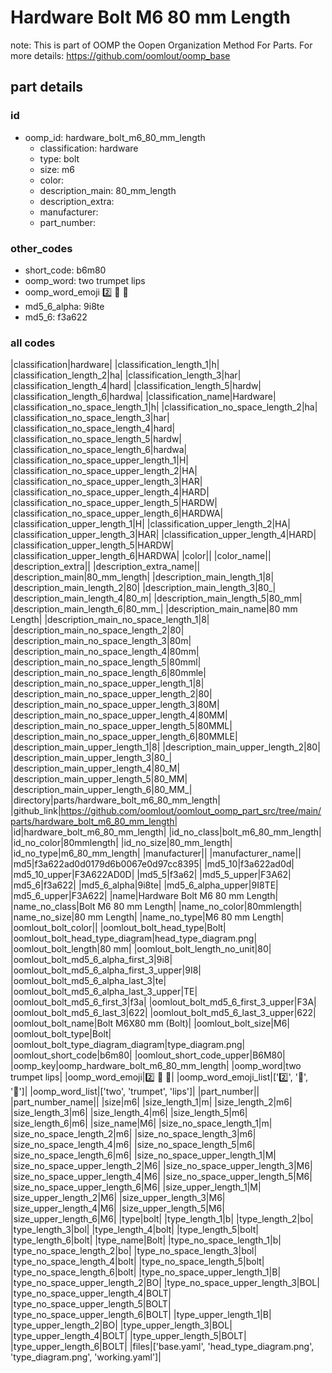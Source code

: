 # Hardware Bolt M6 80 mm Length  

note: This is part of OOMP the Oopen Organization Method For Parts. For more details: https://github.com/oomlout/oomp_base

##  part details





### id
* oomp_id: hardware_bolt_m6_80_mm_length
  * classification: hardware
  * type: bolt
  * size: m6
  * color: 
  * description_main: 80_mm_length
  * description_extra: 
  * manufacturer: 
  * part_number: 

### other_codes
* short_code: b6m80
* oomp_word: two trumpet lips
* oomp_word_emoji :two: :trumpet: :lips:
* md5_6_alpha: 9i8te
* md5_6: f3a622

### all codes 
|classification|hardware|
|classification_length_1|h|
|classification_length_2|ha|
|classification_length_3|har|
|classification_length_4|hard|
|classification_length_5|hardw|
|classification_length_6|hardwa|
|classification_name|Hardware|
|classification_no_space_length_1|h|
|classification_no_space_length_2|ha|
|classification_no_space_length_3|har|
|classification_no_space_length_4|hard|
|classification_no_space_length_5|hardw|
|classification_no_space_length_6|hardwa|
|classification_no_space_upper_length_1|H|
|classification_no_space_upper_length_2|HA|
|classification_no_space_upper_length_3|HAR|
|classification_no_space_upper_length_4|HARD|
|classification_no_space_upper_length_5|HARDW|
|classification_no_space_upper_length_6|HARDWA|
|classification_upper_length_1|H|
|classification_upper_length_2|HA|
|classification_upper_length_3|HAR|
|classification_upper_length_4|HARD|
|classification_upper_length_5|HARDW|
|classification_upper_length_6|HARDWA|
|color||
|color_name||
|description_extra||
|description_extra_name||
|description_main|80_mm_length|
|description_main_length_1|8|
|description_main_length_2|80|
|description_main_length_3|80_|
|description_main_length_4|80_m|
|description_main_length_5|80_mm|
|description_main_length_6|80_mm_|
|description_main_name|80 mm Length|
|description_main_no_space_length_1|8|
|description_main_no_space_length_2|80|
|description_main_no_space_length_3|80m|
|description_main_no_space_length_4|80mm|
|description_main_no_space_length_5|80mml|
|description_main_no_space_length_6|80mmle|
|description_main_no_space_upper_length_1|8|
|description_main_no_space_upper_length_2|80|
|description_main_no_space_upper_length_3|80M|
|description_main_no_space_upper_length_4|80MM|
|description_main_no_space_upper_length_5|80MML|
|description_main_no_space_upper_length_6|80MMLE|
|description_main_upper_length_1|8|
|description_main_upper_length_2|80|
|description_main_upper_length_3|80_|
|description_main_upper_length_4|80_M|
|description_main_upper_length_5|80_MM|
|description_main_upper_length_6|80_MM_|
|directory|parts/hardware_bolt_m6_80_mm_length|
|github_link|https://github.com/oomlout/oomlout_oomp_part_src/tree/main/parts/hardware_bolt_m6_80_mm_length|
|id|hardware_bolt_m6_80_mm_length|
|id_no_class|bolt_m6_80_mm_length|
|id_no_color|80mmlength|
|id_no_size|80_mm_length|
|id_no_type|m6_80_mm_length|
|manufacturer||
|manufacturer_name||
|md5|f3a622ad0d0179d6b0067e0d97cc8395|
|md5_10|f3a622ad0d|
|md5_10_upper|F3A622AD0D|
|md5_5|f3a62|
|md5_5_upper|F3A62|
|md5_6|f3a622|
|md5_6_alpha|9i8te|
|md5_6_alpha_upper|9I8TE|
|md5_6_upper|F3A622|
|name|Hardware Bolt M6 80 mm Length|
|name_no_class|Bolt M6 80 mm Length|
|name_no_color|80mmlength|
|name_no_size|80 mm Length|
|name_no_type|M6 80 mm Length|
|oomlout_bolt_color||
|oomlout_bolt_head_type|Bolt|
|oomlout_bolt_head_type_diagram|head_type_diagram.png|
|oomlout_bolt_length|80 mm|
|oomlout_bolt_length_no_unit|80|
|oomlout_bolt_md5_6_alpha_first_3|9i8|
|oomlout_bolt_md5_6_alpha_first_3_upper|9I8|
|oomlout_bolt_md5_6_alpha_last_3|te|
|oomlout_bolt_md5_6_alpha_last_3_upper|TE|
|oomlout_bolt_md5_6_first_3|f3a|
|oomlout_bolt_md5_6_first_3_upper|F3A|
|oomlout_bolt_md5_6_last_3|622|
|oomlout_bolt_md5_6_last_3_upper|622|
|oomlout_bolt_name|Bolt M6X80 mm  (Bolt)|
|oomlout_bolt_size|M6|
|oomlout_bolt_type|Bolt|
|oomlout_bolt_type_diagram_diagram|type_diagram.png|
|oomlout_short_code|b6m80|
|oomlout_short_code_upper|B6M80|
|oomp_key|oomp_hardware_bolt_m6_80_mm_length|
|oomp_word|two trumpet lips|
|oomp_word_emoji|:two: :trumpet: :lips:|
|oomp_word_emoji_list|[':two:', ':trumpet:', ':lips:']|
|oomp_word_list|['two', 'trumpet', 'lips']|
|part_number||
|part_number_name||
|size|m6|
|size_length_1|m|
|size_length_2|m6|
|size_length_3|m6|
|size_length_4|m6|
|size_length_5|m6|
|size_length_6|m6|
|size_name|M6|
|size_no_space_length_1|m|
|size_no_space_length_2|m6|
|size_no_space_length_3|m6|
|size_no_space_length_4|m6|
|size_no_space_length_5|m6|
|size_no_space_length_6|m6|
|size_no_space_upper_length_1|M|
|size_no_space_upper_length_2|M6|
|size_no_space_upper_length_3|M6|
|size_no_space_upper_length_4|M6|
|size_no_space_upper_length_5|M6|
|size_no_space_upper_length_6|M6|
|size_upper_length_1|M|
|size_upper_length_2|M6|
|size_upper_length_3|M6|
|size_upper_length_4|M6|
|size_upper_length_5|M6|
|size_upper_length_6|M6|
|type|bolt|
|type_length_1|b|
|type_length_2|bo|
|type_length_3|bol|
|type_length_4|bolt|
|type_length_5|bolt|
|type_length_6|bolt|
|type_name|Bolt|
|type_no_space_length_1|b|
|type_no_space_length_2|bo|
|type_no_space_length_3|bol|
|type_no_space_length_4|bolt|
|type_no_space_length_5|bolt|
|type_no_space_length_6|bolt|
|type_no_space_upper_length_1|B|
|type_no_space_upper_length_2|BO|
|type_no_space_upper_length_3|BOL|
|type_no_space_upper_length_4|BOLT|
|type_no_space_upper_length_5|BOLT|
|type_no_space_upper_length_6|BOLT|
|type_upper_length_1|B|
|type_upper_length_2|BO|
|type_upper_length_3|BOL|
|type_upper_length_4|BOLT|
|type_upper_length_5|BOLT|
|type_upper_length_6|BOLT|
|files|['base.yaml', 'head_type_diagram.png', 'type_diagram.png', 'working.yaml']|
